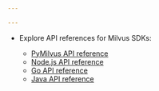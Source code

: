 ```yaml
---

---
```


<ul>
<li><p>Explore API references for Milvus SDKs:</p>
<ul>
<li><a href="/api-reference/pymilvus/v{{var.milvus_python_sdk_version}}/About.md">PyMilvus API reference</a></li>
<li><a href="/api-reference/node/v{{var.milvus_node_sdk_version}}/About.md">Node.js API reference</a></li>
<li><a href="/api-reference/go/v{{var.milvus_go_sdk_version}}/About.md">Go API reference</a></li>
<li><a href="/api-reference/java/v{{var.milvus_java_sdk_version}}/About.md">Java API reference</a></li>
</ul></li>
</ul>
